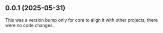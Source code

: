 ## 0.0.1 (2025-05-31)

This was a version bump only for core to align it with other projects, there were no code changes.